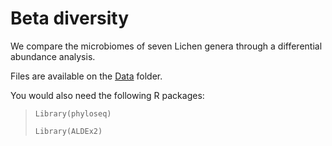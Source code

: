 # Beta diversity 
We compare the microbiomes of seven Lichen genera through a differential abundance analysis. 

Files are available on the [Data](https://github.com/alehsierra/Lichen_Microbiome/tree/master/Data) folder.

You would also need the following R packages:

>`Library(phyloseq)`
>
>`Library(ALDEx2)`
